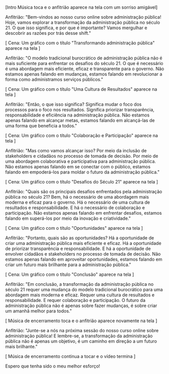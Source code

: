[Intro Música toca e o anfitrião aparece na tela com um sorriso amigável]

Anfitrião: "Bem-vindos ao nosso curso online sobre administração pública! Hoje, vamos explorar a transformação da administração pública no século 21. O que isso significa, e por que é importante? Vamos mergulhar e descobrir as razões por trás desse shift."

[ Cena: Um gráfico com o título "Transformando administração pública" aparece na tela ]

Anfitrião: "O modelo tradicional burocrático de administração pública não é mais suficiente para enfrentar os desafios do século 21. O que é necessário é uma abordagem mais eficiente, eficaz e transparente para o governo. Não estamos apenas falando em mudanças, estamos falando em revolucionar a forma como administramos serviços públicos."

[ Cena: Um gráfico com o título "Uma Cultura de Resultados" aparece na tela ]

Anfitrião: "Então, o que isso significa? Significa mudar o foco dos processos para o foco nos resultados. Significa priorizar transparência, responsabilidade e eficiência na administração pública. Não estamos apenas falando em alcançar metas, estamos falando em alcançá-las de uma forma que beneficia a todos."

[ Cena: Um gráfico com o título "Colaboração e Participação" aparece na tela ]

Anfitrião: "Mas como vamos alcançar isso? Por meio da inclusão de stakeholders e cidadãos no processo de tomada de decisão. Por meio de uma abordagem colaborativa e participativa para administração pública. Não estamos apenas falando em se conectar com o público, estamos falando em empoderá-los para moldar o futuro da administração pública."

[ Cena: Um gráfico com o título "Desafios do Século 21" aparece na tela ]

Anfitrião: "Quais são os principais desafios enfrentados pela administração pública no século 21? Bem, há o necessário de uma abordagem mais moderna e eficaz para o governo. Há o necessário de uma cultura de resultados e responsabilidade. E há o necessário de colaboração e participação. Não estamos apenas falando em enfrentar desafios, estamos falando em superá-los por meio da inovação e criatividade."

[ Cena: Um gráfico com o título "Oportunidades" aparece na tela ]

Anfitrião: "Portanto, quais são as oportunidades? Há a oportunidade de criar uma administração pública mais eficiente e eficaz. Há a oportunidade de priorizar transparência e responsabilidade. E há a oportunidade de envolver cidadãos e stakeholders no processo de tomada de decisão. Não estamos apenas falando em aproveitar oportunidades, estamos falando em criar um futuro mais brilhante para a administração pública."

[ Cena: Um gráfico com o título "Conclusão" aparece na tela ]

Anfitrião: "Em conclusão, a transformação da administração pública no século 21 requer uma mudança do modelo tradicional burocrático para uma abordagem mais moderna e eficaz. Requer uma cultura de resultados e responsabilidade. E requer colaboração e participação. O futuro da administração pública não é apenas sobre fazer mudanças, é sobre criar um amanhã melhor para todos."

[ Música de encerramento toca e o anfitrião aparece novamente na tela ]

Anfitrião: "Junte-se a nós na próxima sessão do nosso curso online sobre administração pública! E lembre-se, a transformação da administração pública não é apenas um objetivo, é um caminho em direção a um futuro mais brilhante."

[ Música de encerramento continua a tocar e o vídeo termina ]

Espero que tenha sido o meu melhor esforço!